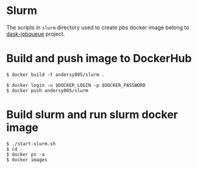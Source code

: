 # Slurm


The scripts in `slurm` directory used to create pbs docker image belong to  [dask-jobqueue](https://github.com/dask/dask-jobqueue) project.

# Build and push image to DockerHub

```console
$ docker build -t andersy005/slurm .

$ docker login -u $DOCKER_LOGIN -p $DOCKER_PASSWORD
$ docker push andersy005/slurm
```


# Build slurm and run slurm docker image

```console
$ ./start-slurm.sh
$ cd -
$ docker ps -a
$ docker images
```

